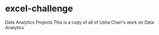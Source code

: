 # excel-challenge
Data Analytics Projects
This is a copy of all of Usha Chari's work on Data Analytics
